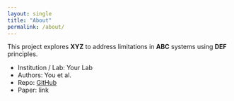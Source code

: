 ```yaml
---
layout: single
title: "About"
permalink: /about/
---
```


This project explores **XYZ** to address limitations in **ABC** systems using **DEF** principles.

- Institution / Lab: Your Lab
- Authors: You et al.
- Repo: [GitHub](https://github.com/YOUR-USERNAME/YOUR-REPO)
- Paper: link

